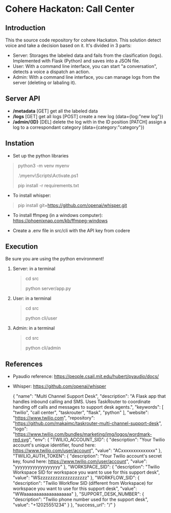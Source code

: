 # Cohere Hackaton: Call Center

## Introduction

This the source code repository for cohere Hackaton. This solution detect voice and take a decision based on it.
It's divided in 3 parts:

- Server: Storages the labeled data and fails from the clasification (logs). Implemented with Flask (Python) and saves into a JSON file.
- User: With a command line interface, you can start "a conversation", detects a voice a dispatch an action.
- Admin: With a command line interface, you can manage logs from the server (deleting or labaling it).

## Server API

- **/metadata** [GET] get all the labeled data
- **/logs** [GET] get all logs [POST] create a new log (data={log:"new log"})
- **/admin/{ID}** [DEL] delete the log with in the ID position [PATCH] assign a log to a correspondant category (data={category:"category"})

## Instation

- Set up the python libraries

> python3 -m venv myenv
>
> .\myenv\Scripts\Activate.ps1
>
> pip install -r requirements.txt

- To install whisper:

> pip install git+https://github.com/openai/whisper.git

- To install ffmpeg (in a windows computer):
  https://phoenixnap.com/kb/ffmpeg-windows

- Create a .env file in src/cli with the API key from codere

## Execution

Be sure you are using the python environment!

1. Server: in a terminal

   > cd src
   >
   > python server/app.py

2. User: in a terminal

   > cd src
   >
   > python cli/user

3. Admin: in a terminal
   > cd src
   >
   > python cli/admin

## References

- Pyaudio reference:
  https://people.csail.mit.edu/hubert/pyaudio/docs/

- Whisper:
  https://github.com/openai/whisper


  {
    "name": "Multi Channel Support Desk",
    "description": "A Flask app that handles inbound calling and SMS. Uses TaskRouter to coordinate handing off calls and messages to support desk agents.",
    "keywords": [
        "twilio",
        "call center",
        "taskrouter",
        "flask",
        "python"
    ],
    "website": "https://www.twilio.com",
    "repository": "https://github.com/makaimc/taskrouter-multi-channel-support-desk",
    "logo": "https://www.twilio.com/bundles/marketing/img/logos/wordmark-red.svg",
    "env": {
        "TWILIO_ACCOUNT_SID": {
            "description": "Your Twilio account's unique identifier, found here: https://www.twilio.com/user/account",
            "value": "ACxxxxxxxxxxxxxx"
        },
        "TWILIO_AUTH_TOKEN": {
            "description": "Your Twilio account's secret key, found here: https://www.twilio.com/user/account",
            "value": "yyyyyyyyyyyyyyyyyy"
        },
        "WORKSPACE_SID": {
            "description": "Twilio Workspace SID for workspace you want to use for this support desk",
            "value": "WSzzzzzzzzzzzzzzzzzzz"
        },
        "WORKFLOW_SID": {
            "description": "Twilio Workflow SID (different from Workspace) for workspace you want to use for this support desk",
            "value": "WWaaaaaaaaaaaaaaaaaaa"
        },
        "SUPPORT_DESK_NUMBER": {
            "description": "Twilio phone number used for the support desk",
            "value": "+12025551234"
        }
    },
    "success_url": "/"
}

